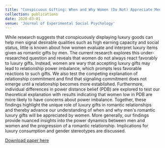 ```yaml
---
title: "Conspicuous Gifting: When and Why Women (Do Not) Appreciate Men’s Romantic Luxury Gifts"
collection: publications
date: 2020-03-01
venue: 'Journal of Experimental Social Psychology'
---
```

While research suggests that conspicuously displaying luxury goods can help men signal desirable qualities such as high earning capacity and social status, little is known about how women evaluate and interpret luxury items given as romantic gifts by men. The current research explores this under-researched question and reveals that women do not always react favorably to luxury gifts. Instead, women are wary that accepting luxury gifts may lead to relationship power imbalance, which prompts less favorable reactions to such gifts. We also test the competing explanation of relationship commitment and find that signaling commitment does not emerge until a relationship becomes more established. Furthermore, individual differences in power distance belief (PDB) are explored to test our theoretical explanation with results indicating that women low in PDB are more likely to have concerns about power imbalance. Together, these findings highlight the unique role of luxury gifts in romantic relationships and thereby advance our understanding of when and why men's romantic luxury gifts will be appreciated by women. More generally, our findings provide nuanced insights into the power dynamics between men and women and the progression of a romantic relationship. Implications for luxury consumption and gender stereotypes are discussed.

[Download paper here](https://www.sciencedirect.com/science/article/abs/pii/S0022103119302136)

